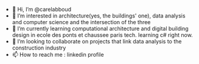 - 👋 Hi, I’m @carelabboud
- 👀 I’m interested in architecture(yes, the buildings' one), data analysis and computer science and the intersection of the three
- 🌱 I’m currently learning computational architecture and digital building design in ecole des ponts et chaussee paris tech. learning c# right now. 
- 💞️ I’m looking to collaborate on projects that link data analysis to the construction industry
- 📫 How to reach me : linkedin profile 

<!---
carelabboud/carelabboud is a ✨ special ✨ repository because its `README.md` (this file) appears on your GitHub profile.
You can click the Preview link to take a look at your changes.
--->
